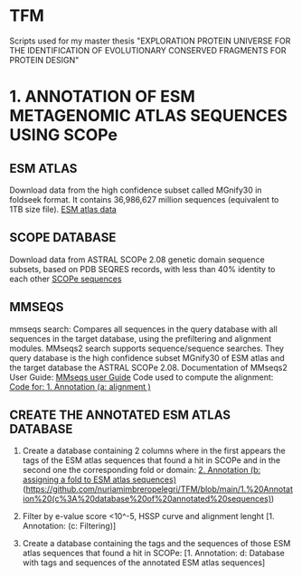 # TFM
Scripts used for my master thesis "EXPLORATION PROTEIN UNIVERSE FOR THE IDENTIFICATION OF EVOLUTIONARY CONSERVED FRAGMENTS FOR PROTEIN DESIGN"
# 1. ANNOTATION OF ESM METAGENOMIC ATLAS SEQUENCES USING SCOPe
## ESM ATLAS
Download data from the high confidence subset called MGnify30 in foldseek format. It contains 36,986,627 million sequences (equivalent to 1TB size file).
[ESM atlas data](https://github.com/facebookresearch/esm/blob/main/scripts/atlas/v0/highquality_clust30/foldseekdb.txt) 
 ## SCOPE DATABASE
 Download data from ASTRAL SCOPe 2.08 genetic domain sequence subsets, based on PDB SEQRES records, with less than 40% identity to each other
 [SCOPe sequences](https://scop.berkeley.edu/downloads/scopeseq-2.05/astral-scopedom-seqres-gd-sel-gs-bib-40-2.05.fa)
 ## MMSEQS 
 mmseqs search: Compares all sequences in the query database with all sequences in the
target database, using the prefiltering and alignment modules. MMseqs2 search supports
sequence/sequence searches. They query database is the high confidence subset MGnify30 of ESM atlas and the target database the ASTRAL SCOPe 2.08.
Documentation of MMseqs2 User Guide: [MMseqs user Guide](https://mmseqs.com/latest/userguide.pdf) 
Code used to compute the alignment: [Code for: 1. Annotation (a: alignment )](https://github.com/nuriamimbreropelegri/TFM/blob/main/Annotation%20of%20ESM%20atlas%20sequences)
## CREATE THE ANNOTATED ESM ATLAS DATABASE
1. Create a database containing 2 columns where in the first appears the tags of the ESM atlas sequences that found a hit in SCOPe and in the second one the corresponding fold or domain: [2. Annotation (b: assigning a fold to ESM atlas sequences)](https://github.com/nuriamimbreropelegri/TFM/blob/main/2.%20Annotation%20(b%3A%20assigning%20a%20fold%20to%20ESM%20atlas%20sequences))
(https://github.com/nuriamimbreropelegri/TFM/blob/main/1.%20Annotation%20(c%3A%20database%20of%20annotated%20sequences))
3. Filter by e-value score <10^-5, HSSP curve and alignment lenght [1. Annotation: (c: Filtering)]


2. Create a database containing the tags and the sequences of those ESM atlas sequences that found a hit in SCOPe: [1. Annotation: d: Database with tags and sequences of the annotated ESM atlas sequences]

